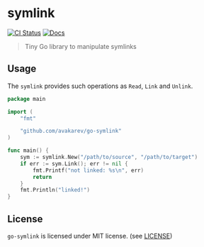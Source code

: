 # symlink

[![CI Status](https://img.shields.io/github/workflow/status/avakarev/go-symlink/Go%20CI%20Workflow/master?longCache=tru&label=CI%20Status&logo=github%20actions&logoColor=fff)](https://github.com/avakarev/go-symlink/actions?query=branch%3Amaster+workflow%3A%22Go+CI+Workflow%22)
[![Docs](https://pkg.go.dev/badge/github.com/avakarev/go-symlink)](https://pkg.go.dev/github.com/avakarev/go-symlink)

> Tiny Go library to manipulate symlinks

## Usage

The `symlink` provides such operations as `Read`, `Link` and `Unlink`.

```go
package main

import (
	"fmt"

	"github.com/avakarev/go-symlink"
)

func main() {
	sym := symlink.New("/path/to/source", "/path/to/target")
	if err := sym.Link(); err != nil {
		fmt.Printf("not linked: %s\n", err)
		return
	}
	fmt.Println("linked!")
}
```

## License

`go-symlink` is licensed under MIT license. (see [LICENSE](./LICENSE))

